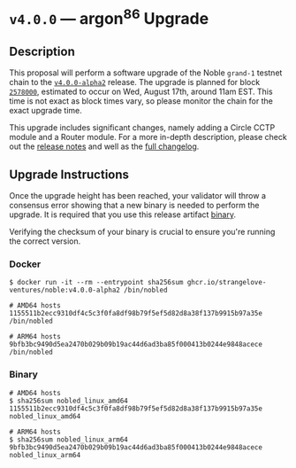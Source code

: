 # `v4.0.0` — argon<sup>86</sup> Upgrade

## Description

This proposal will perform a software upgrade of the Noble `grand-1` testnet chain to the [`v4.0.0-alpha2`](https://github.com/strangelove-ventures/noble/releases/tag/v4.0.0-alpha2) release. The upgrade is planned for block [`2578000`](https://testnet.mintscan.io/noble-testnet/blocks/2578000), estimated to occur on Wed, August 17th, around 11am EST. This time is not exact as block times vary, so please monitor the chain for the exact upgrade time.

This upgrade includes significant changes, namely adding a Circle CCTP module and a Router module. For a more in-depth description, please check out the [release notes](https://github.com/strangelove-ventures/noble/releases/tag/v4.0.0-alpha2) and well as the [full changelog](https://github.com/strangelove-ventures/noble/compare/v3.0.0...v4.0.0-alpha2).

## Upgrade Instructions

Once the upgrade height has been reached, your validator will throw a consensus error showing that a new binary is needed to perform the upgrade. It is required that you use this release artifact [binary](https://github.com/strangelove-ventures/noble/releases/tag/v4.0.0-alpha2).

Verifying the checksum of your binary is crucial to ensure you're running the correct version.

### Docker

```shell
$ docker run -it --rm --entrypoint sha256sum ghcr.io/strangelove-ventures/noble:v4.0.0-alpha2 /bin/nobled

# AMD64 hosts
1155511b2ecc9310df4c5c3f0fa8df98b79f5ef5d82d8a38f137b9915b97a35e  /bin/nobled

# ARM64 hosts
9bfb3bc9490d5ea2470b029b09b19ac44d6ad3ba85f000413b0244e9848acece  /bin/nobled
```

### Binary

```shell
# AMD64 hosts
$ sha256sum nobled_linux_amd64
1155511b2ecc9310df4c5c3f0fa8df98b79f5ef5d82d8a38f137b9915b97a35e  nobled_linux_amd64

# ARM64 hosts
$ sha256sum nobled_linux_arm64
9bfb3bc9490d5ea2470b029b09b19ac44d6ad3ba85f000413b0244e9848acece  nobled_linux_arm64
```
